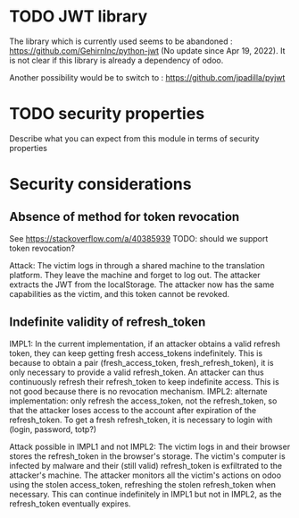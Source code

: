 # TODO JWT library
The library which is currently used seems to be abandoned : https://github.com/GehirnInc/python-jwt
(No update since Apr 19, 2022). It is not clear if this library is already a dependency of odoo.

Another possibility would be to switch to :
https://github.com/jpadilla/pyjwt

# TODO security properties
Describe what you can expect from this module in terms of security properties

# Security considerations

## Absence of method for token revocation

See https://stackoverflow.com/a/40385939 
TODO: should we support token revocation?

Attack:
The victim logs in through a shared machine to the translation platform.
They leave the machine and forget to log out.
The attacker extracts the JWT from the localStorage.
The attacker now has the same capabilities as the victim, and this token cannot be revoked.

## Indefinite validity of refresh_token
IMPL1: In the current implementation, if an attacker obtains a valid refresh token, they can keep getting fresh access_tokens indefinitely. This is because to obtain a pair (fresh_access_token, fresh_refresh_token), it is only necessary to provide a valid refresh_token. An attacker can thus continuously refresh their refresh_token to keep indefinite access. This is not good because there is no revocation mechanism.
IMPL2: alternate implementation: only refresh the access_token, not the refresh_token, so that the attacker loses access to the account after expiration of the refresh_token. To get a fresh refresh_token, it is necessary to login with (login, password, totp?)

Attack possible in IMPL1 and not IMPL2:
The victim logs in and their browser stores the refresh_token in the browser's storage.
The victim's computer is infected by malware and their (still valid) refresh_token is exfiltrated to the attacker's machine.
The attacker monitors all the victim's actions on odoo using the stolen access_token, refreshing the stolen refresh_token when necessary.
This can continue indefinitely in IMPL1 but not in IMPL2, as the refresh_token eventually expires.